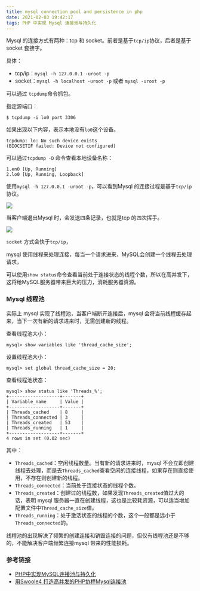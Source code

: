 ```yaml
---
title: mysql connection pool and persistence in php
date: 2021-02-03 19:42:17
tags: PHP 中实现 Mysql 连接池与持久化
---
```


Mysql 的连接方式有两种：tcp 和 socket。前者是基于`tcp/ip`协议，后者是基于socket 套接字。

<!-- more -->

具体：
* tcp/ip：`mysql -h 127.0.0.1 -uroot -p`
* socket：`mysql -h localhost -uroot -p` 或者 `mysql -uroot -p`

可以通过 `tcpdump`命令抓包。

指定源端口：
```
$ tcpdump -i lo0 port 3306
```

如果出现以下内容，表示本地没有`lo0`这个设备。
```
tcpdump: lo: No such device exists
(BIOCSETIF failed: Device not configured)
```

可以通过`tcpdump -D` 命令查看本地设备名称：
```
1.en0 [Up, Running]
2.lo0 [Up, Running, Loopback]
```

使用`mysql -h 127.0.0.1 -uroot -p`，可以看到Mysql 的连接过程是基于`tcp/ip` 协议。

![](https://cdn.jsdelivr.net/gh/0xAiKang/CDN/blog/images/20210118172506.png)

当客户端退出Mysql 时，会发送四条记录，也就是tcp 的四次挥手。

![](https://cdn.jsdelivr.net/gh/0xAiKang/CDN/blog/images/20210118172203.png)

`socket` 方式会快于`tcp/ip`，

mysql 使用线程来处理连接，每当一个请求进来，MySQL会创建一个线程去处理请求，

可以使用`show status`命令查看当前处于连接状态的线程个数，所以在高并发下，这将给MySQL服务器带来巨大的压力，消耗服务器资源。

### Mysql 线程池
实际上 mysql 实现了线程池，当客户端断开连接后，mysql 会将当前线程缓存起来，当下一次有新的请求进来时，无需创建新的线程。

查看线程池大小：
```
mysql> show variables like 'thread_cache_size';
```

设置线程池大小：
```
mysql> set global thread_cache_size = 20;
```

查看线程池状态：
```
mysql> show status like 'Threads_%';
+-------------------+-------+
| Variable_name     | Value |
+-------------------+-------+
| Threads_cached    | 8     |
| Threads_connected | 3     |
| Threads_created   | 53    |
| Threads_running   | 1     |
+-------------------+-------+
4 rows in set (0.02 sec)
```
其中：

* `Threads_cached`：空闲线程数量。当有新的请求进来时，mysql 不会立即创建线程去处理，而是去`Threads_cached`查看空闲的连接线程，如果存在则直接使用，不存在则创建新的线程。
* `Threads_connected`：当前处于连接状态的线程个数。
* `Threads_created`：创建过的线程数，如果发现`Threads_created`值过大的话，表明 mysql 服务器一直在创建线程，这也是比较耗资源，可以适当增加配置文件中`Thread_cache_size`值。
* `Threads_running`：处于激活状态的线程的个数，这个一般都是远小于`Threads_connected`的。

线程池的出现解决了频繁的创建连接和销毁连接的问题，但仅有线程池还是不够的，不能解决客户端频繁连接mysql 带来的性能损耗。

### 参考链接
* [PHP中实现MySQL连接池与持久化](https://www.wugenglong.com/post/mysql_connection_pool/)
* [用Swoole4 打造高并发的PHP协程Mysql连接池](https://my.oschina.net/u/2394701/blog/2046414)